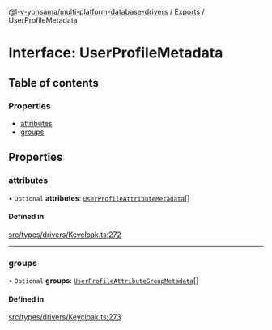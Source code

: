 [@l-v-yonsama/multi-platform-database-drivers](../README.md) / [Exports](../modules.md) / UserProfileMetadata

# Interface: UserProfileMetadata

## Table of contents

### Properties

- [attributes](UserProfileMetadata.md#attributes)
- [groups](UserProfileMetadata.md#groups)

## Properties

### attributes

• `Optional` **attributes**: [`UserProfileAttributeMetadata`](UserProfileAttributeMetadata.md)[]

#### Defined in

[src/types/drivers/Keycloak.ts:272](https://github.com/l-v-yonsama/db-drivers/blob/be9904d1860056b01c5e5e76712b978bc646dcd2/src/types/drivers/Keycloak.ts#L272)

___

### groups

• `Optional` **groups**: [`UserProfileAttributeGroupMetadata`](UserProfileAttributeGroupMetadata.md)[]

#### Defined in

[src/types/drivers/Keycloak.ts:273](https://github.com/l-v-yonsama/db-drivers/blob/be9904d1860056b01c5e5e76712b978bc646dcd2/src/types/drivers/Keycloak.ts#L273)
